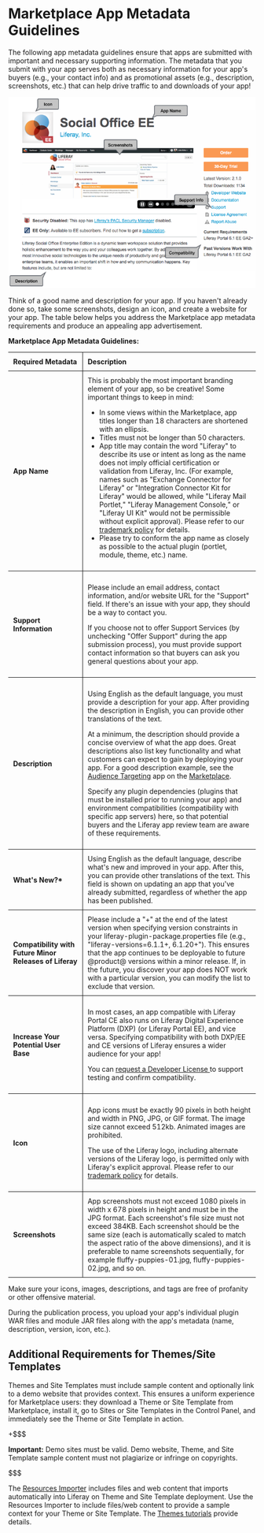 # Marketplace App Metadata Guidelines [](id=marketplace-app-metadata-guidelines)

The following app metadata guidelines ensure that apps are submitted with
important and necessary supporting information. The metadata that you submit
with your app serves both as necessary information for your app's buyers (e.g.,
your contact info) and as promotional assets (e.g., description, screenshots,
etc.) that can help drive traffic to and downloads of your app!

![Figure 1: Check out how good your app can look on the Marketplace.](../../../images/dev-portal-app-metadata-guidelines.png)

Think of a good name and description for your app. If you haven't already done
so, take some screenshots, design an icon, and create a website for your app.
The table below helps you address the Marketplace app metadata requirements and
produce an appealing app advertisement.

**Marketplace App Metadata Guidelines:**

<style>
.lego-image {
	max-height: 100%;
	max-width: 100%;
}
.max-960 {
	margin: 0 auto;
	max-width: 960px;
}
.no-max
.max-960 {
	max-width: none;
}
.metadata-guidelines-table td {
	border-bottom: 1px solid;
	border-top: 1px solid;
	padding: 10px;
}
.table-header {
	font-weight: bold;
}
.table-header.second {
	width: 70%;
}
.left-header {
	border-right: 1px solid;
}
</style>
<div class="lego-article metadata-guidelines-table" id="article-33460946">
<div class="lego-article-content max-960">
<div class="aui-helper-clearfix lego-section section-1" >
<div class="aui-w100 block-1 content-column lego-block" >
<div class="content-column-content">
<table>
	<thead>
		<td class="table-header left-header">
			Required Metadata
		</td>
		<td class="table-header second">
			Description
		</td>
	</thead>
	<tbody>
		<tr>
			<td class="table-header left-header">
				App Name
			</td>
			<td class="">
				This is probably the most important branding element of your
				app, so be creative! Some important things to keep in mind:
				<ul>
					<li>
						In some views within the Marketplace, app titles longer 
						than 18 characters are shortened with an ellipsis. 
					</li>
					<li>Titles must not be longer than 50 characters.</li>
					<li>
						App title may contain the word "Liferay" to describe its
						use or intent as long as the name does not imply
						official certification or validation from Liferay, Inc.
						(For example, names such as "Exchange Connector for
						Liferay" or "Integration Connector Kit for Liferay"
						would be allowed, while "Liferay Mail Portlet," "Liferay
						Management Console," or "Liferay UI Kit" would not be
						permissible without explicit approval). Please refer to
						our <a href="https://www.liferay.com/trademark">
						trademark policy</a> for details.
					</li>
					<li>
					    Please try to conform the app name as closely as
					    possible to the actual plugin (portlet, module, theme,
					    etc.) name.
					</li>
				</ul>
			</td>
		</tr>
		<tr>
			<td class="table-header left-header"> Support Information </td>
			<td class="">
				<p>
					Please include an email address, contact information, and/or
					website URL for the "Support" field. If there's an issue
					with your app, they should be a way to contact you.
                </p>
				<p>
					If you choose not to offer Support Services (by unchecking
					"Offer Support" during the app submission process), you
					must provide support contact information so that buyers can
					ask you general questions about your app.
                </p>
			</td>
		</tr>
		<tr>
			<td class="table-header left-header"> Description </td>
			<td class="">
                <p>
				    Using English as the default language, you must provide a
				    description for your app. After providing the description in
				    English, you can provide other translations of the text. <p>
				    At a minimum, the description should provide a concise
				    overview of what the app does. Great descriptions also list
				    key functionality and what customers can expect to gain by
				    deploying your app. For a good description example, see the
				    <a
				    href="https://web.liferay.com/marketplace/-/mp/application/43707761">Audience
				    Targeting</a> app on the
				    <a href="https://web.liferay.com/marketplace">Marketplace</a>.
                </p>
				<p>
					Specify any plugin dependencies (plugins that must be
					installed prior to running your app) and environment
					compatibilities (compatibility with specific app
					servers) here, so that potential buyers and the Liferay app
					review team are aware of these requirements.
                </p>
			</td>
		</tr>
		<tr>
			<td class="table-header left-header"> What's New?* </td>
			<td class="">
				Using English as the default language, describe what's new and
				improved in your app. After this, you can provide other 
				translations of the text. This field is shown on updating an app 
				that you've already submitted, regardless of whether the app has 
				been published.
			</td>
		</tr>
		<tr>
			<td class="table-header left-header">
				Compatibility with Future Minor Releases of Liferay
			</td>
			<td class="">
				Please include a "+" at the end of the latest version when
				specifying version constraints in your
				liferay-plugin-package.properties file (e.g.,
				"liferay-versions=6.1.1+, 6.1.20+"). This ensures that the app
				continues to be deployable to future @product@ versions within
				a minor release. If, in the future, you discover your app does
				NOT work with a particular version, you can modify the list to
				exclude that version.
			</td>
		</tr>
		<tr>
			<td class="table-header left-header">
				Increase Your Potential User Base </td>
			<td class="">
                <p>
				    In most cases, an app compatible with Liferay Portal
				    CE also runs on Liferay Digital Experience Platform
				    (DXP) (or Liferay Portal EE), and vice versa. Specifying
				    compatibility with both DXP/EE and CE versions of Liferay
				    ensures a wider audience for your app!
                </p>
				<p>
					You can <a
					href="https://www.liferay.com/web/developer/marketplace/license">request
					a Developer License </a> to support testing and confirm
					compatibility.
				</p>
			</td>
		</tr>
		<tr>
			<td class="table-header left-header"> Icon </td>
			<td class="">
				<p>
                    App icons must be exactly 90 pixels in both height and
					width in PNG, JPG, or GIF format. The image size cannot
					exceed 512kb. Animated images are prohibited.
                </p>
				<p>
					The use of the Liferay logo, including alternate versions
					of the Liferay logo, is permitted only with Liferay's
					explicit approval. Please refer to our <a
					href="https://www.liferay.com/trademark">trademark
					policy</a> for details.
				</p>
			</td>
		</tr>
		<tr>
			<td class="table-header left-header"> Screenshots </td>
			<td class=""> App screenshots must not exceed 1080 pixels
				in width x 678 pixels in height and must be in the JPG format.
				Each screenshot's file size must not exceed 384KB. Each
				screenshot should be the same size (each is automatically
				scaled to match the aspect ratio of the above dimensions), and
				it is preferable to name screenshots sequentially, for example
				fluffy-puppies-01.jpg, fluffy-puppies-02.jpg, and so on.
			</td>
		</tr>
	</tbody>
</table>
</div>
</div>
</div>
</div>
</div>

Make sure your icons, images, descriptions, and tags are free of profanity or 
other offensive material.

During the publication process, you upload your app's individual plugin WAR
files and module JAR files along with the app's metadata (name, description,
version, icon, etc.).

## Additional Requirements for Themes/Site Templates [](id=additional-requirements-for-themes-site-templates)

Themes and Site Templates must include sample content and optionally link to a
demo website that provides context. This ensures a uniform experience for
Marketplace users: they download  a Theme or Site Template from Marketplace,
install it, go to Sites or Site Templates in the Control Panel, and immediately
see the Theme or Site Template in action. 

+$$$

**Important:** Demo sites must be valid. Demo website, Theme, and Site Template sample content must not plagiarize or infringe on copyrights. 

$$$

The
[Resources Importer](/develop/tutorials/-/knowledge_base/7-1/importing-resources-with-a-theme)
includes files and web content that imports automatically into Liferay on Theme
and Site Template deployment. Use the Resources Importer to include files/web
content to provide a sample context for your Theme or Site Template.  The 
[Themes tutorials](/develop/tutorials/-/knowledge_base/7-1/introduction-to-themes)
provide details. 
